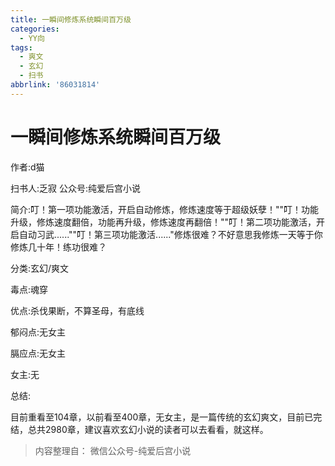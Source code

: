 ```yaml
---
title: 一瞬间修炼系统瞬间百万级
categories:
  - YY向
tags:
  - 爽文
  - 玄幻
  - 扫书
abbrlink: '86031814'
---
```

# 一瞬间修炼系统瞬间百万级
作者:d猫

扫书人:乏寂 公众号:纯爱后宫小说

简介:叮！第一项功能激活，开启自动修炼，修炼速度等于超级妖孽！""叮！功能升级，修炼速度翻倍，功能再升级，修炼速度再翻倍！""叮！第二项功能激活，开启自动习武......""叮！第三项功能激活......"修炼很难？不好意思我修炼一天等于你修炼几十年！练功很难？

分类:玄幻/爽文

毒点:魂穿

优点:杀伐果断，不算圣母，有底线

郁闷点:无女主

膈应点:无女主

女主:无

总结:

目前重看至104章，以前看至400章，无女主，是一篇传统的玄幻爽文，目前已完结，总共2980章，建议喜欢玄幻小说的读者可以去看看，就这样。


> 内容整理自： 微信公众号-纯爱后宫小说